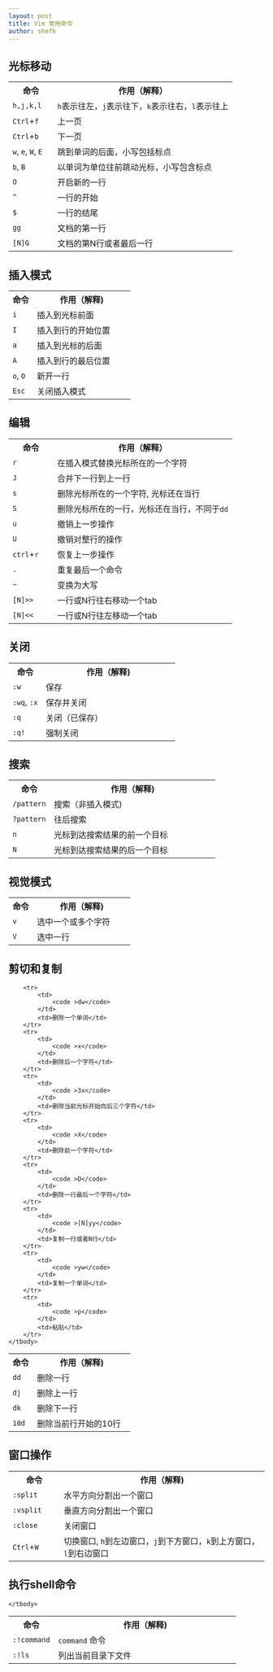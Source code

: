 ```yaml
---
layout: post
title: Vim 常用命令
author: shefh
---
```



## 光标移动
<table width="100%">
	<body >
		<tr>
			<th width="20%">命令</th>
			<th width="80%">作用（解释）</th>
		</tr>
		<tr>
			<td><code >h,j,k,l</code></td>
			<td><code >h</code>表示往左，<code >j</code>表示往下，<code >k</code>表示往右，<code >l</code>表示往上</td>
		</tr>
		<tr>
			<td><code >Ctrl</code>+<code >f</code></td>
			<td>上一页</td>
		</tr>
		<tr>
			<td><code >Ctrl</code>+<code >b</code></td>
			<td>下一页</td>
		</tr>
		<tr>
			<td><code >w</code>, <code >e</code>, <code >W</code>, <code >E</code></td>
			<td>跳到单词的后面，小写包括标点</td>
		</tr>
		<tr>
			<td><code >b</code>, <code >B</code></td>
			<td>以单词为单位往前跳动光标，小写包含标点</td>
		</tr>
		<tr>
			<td><code >O</code></td>
			<td>开启新的一行</td>
		</tr>
		<tr>
			<td><code >^</code></td>
			<td>一行的开始</td>
		</tr>
		<tr>
			<td><code >$</code></td>
			<td>一行的结尾</td>
		</tr>
		<tr>
			<td><code >gg</code></td>
			<td>文档的第一行</td>
		</tr>
		<tr>
			<td><code >[N]G</code></td>
			<td>文档的第N行或者最后一行</td>
		</tr>
	</body>
</table>

## 插入模式
<table width="100%">
	<tbody>
		<tr>
			<th width="20%">命令</th>
			<th width="80%">作用（解释)</th>
		</tr>
		<tr>
			<td>
				<code >i</code>
			</td>
			<td>插入到光标前面</td>
		</tr>
		<tr>
			<td>
				<code >I</code>
			</td>
			<td>插入到行的开始位置</td>
		</tr>
		<tr>
			<td>
				<code >a</code>
			</td>
			<td>插入到光标的后面</td>
		</tr>
		<tr>
			<td>
				<code >A</code>
			</td>
			<td>插入到行的最后位置</td>
		</tr>
		<tr>
			<td>
				<code >o</code>, <code >O</code>
			</td>
			<td>新开一行</td>
		</tr>
		<tr>
			<td>
				<code >Esc</code>
			</td>
			<td>关闭插入模式</td>
		</tr>
	</tbody>
</table>

## 编辑
<table width="100%">
	<tbody>
		<tr>
			<th width="20%">命令</th>
			<th width="80%">作用（解释）</th>
		</tr>
		<tr>
			<td>
				<code >r</code>
			</td>
			<td>在插入模式替换光标所在的一个字符</td>
		</tr>
		<tr>
			<td>
				<code >J</code>
			</td>
			<td>合并下一行到上一行</td>
		</tr>
		<tr>
			<td>
				<code >s</code>
			</td>
			<td>删除光标所在的一个字符, 光标还在当行</td>
		</tr>
		<tr>
			<td>
				<code >S</code>
			</td>
			<td>删除光标所在的一行，光标还在当行，不同于<code >dd</code></td>
		</tr>
		<tr>
			<td>
				<code >u</code>
			</td>
			<td>撤销上一步操作</td>
		</tr>
		<tr>
			<td>
				<code >U</code>
			</td>
			<td>撤销对整行的操作</td>
		</tr>
		<tr>
			<td>
				<code >ctrl</code>+<code >r</code>
			</td>
			<td>恢复上一步操作</td>
		</tr>
		<tr>
			<td>
				<code >.</code>
			</td>
			<td>重复最后一个命令</td>
		</tr>
		<tr>
			<td>
				<code >~</code>
			</td>
			<td>变换为大写</td>
		</tr>
		<tr>
			<td>
				<code >[N]>></code>
			</td>
			<td>一行或N行往右移动一个tab</td>
		</tr>
		<tr>
			<td>
				<code >[N]<<</code>
			</td>
			<td>一行或N行往左移动一个tab</td>
		</tr>
	</tbody>
</table>

## 关闭
<table width="100%">
	<tbody>
		<tr>
			<th width="20%">命令</th>
			<th width="80%">作用（解释)</th>
		</tr>
		<tr>
			<td>
				<code >:w</code>
			</td>
			<td>保存</td>
		</tr>
		<tr>
			<td>
				<code >:wq</code>,
				<code >:x</code>
			</td>
			<td>保存并关闭</td>
		</tr>
		<tr>
			<td>
				<code >:q</code>
			</td>
			<td>关闭（已保存）</td>
		</tr>
		<tr>
			<td>
				<code >:q!</code>
			</td>
			<td>强制关闭</td>
		</tr>
	</tbody>
</table>

## 搜索
<table width="100%">
	<tbody>
		<tr>
			<th width="20%">命令</th>
			<th width="80%">作用（解释)</th>
		</tr>
		<tr>
			<td>
				<code >/pattern</code>
			</td>
			<td>搜索（非插入模式)</td>
		</tr>
		<tr>
			<td>
				<code >?pattern</code>
			</td>
			<td>往后搜索</td>
		</tr>
		<tr>
			<td>
				<code >n</code>
			</td>
			<td>光标到达搜索结果的前一个目标</td>
		</tr>
		<tr>
			<td>
				<code >N</code>
			</td>
			<td>光标到达搜索结果的后一个目标</td>
		</tr>
	</tbody>
</table>

## 视觉模式
<table width="100%">
	<tbody>
		<tr>
			<th width="20%">命令</th>
			<th width="80%">作用（解释)</th>
		</tr>
		<tr>
			<td>
				<code >v</code>
			</td>
			<td>选中一个或多个字符</td>
		</tr>
		<tr>
			<td>
				<code >V</code>
			</td>
			<td>选中一行</td>
		</tr>
	</tbody>
</table>

## 剪切和复制
<table width="100%">
	<tbody>
		<tr>	
			<th width="20%">命令</th>
			<th width="80%">作用（解释)</th>
		</tr>
		<tr>
			<td>
				<code >dd</code>
			</td>
			<td>删除一行</td>
		</tr>
		<tr>
			<td>
				<code >dj</code>
			</td>
			<td>删除上一行</td>
		</tr>
		<tr>
			<td>
				<code >dk</code>
			</td>
			<td>删除下一行</td>
		</tr>
		<tr>
			<td>
				<code >10d</code>
			</td>
			<td>删除当前行开始的10行</td>
		</tr>	 

		<tr>
			<td>
				<code >dw</code>
			</td>
			<td>删除一个单词</td>
		</tr>
		<tr>
			<td>
				<code >x</code>
			</td>
			<td>删除后一个字符</td>
		</tr>
		<tr>
			<td>
				<code >3x</code>
			</td>
			<td>删除当前光标开始向后三个字符</td>
		</tr>
		<tr>
			<td>
				<code >X</code>
			</td>
			<td>删除前一个字符</td>
		</tr>
		<tr>
			<td>
				<code >D</code>
			</td>
			<td>删除一行最后一个字符</td>
		</tr>
		<tr>
			<td>
				<code >[N]yy</code>
			</td>
			<td>复制一行或者N行</td>
		</tr>
		<tr>
			<td>
				<code >yw</code>
			</td>
			<td>复制一个单词</td>
		</tr>
		<tr>
			<td>
				<code >p</code>
			</td>
			<td>粘贴</td>
		</tr>
	</tbody>
</table>

## 窗口操作
<table width="100%">
	<tbody>
		<tr>
			<th width="20%">命令</th>
			<th width="80%">作用（解释)</th>
		</tr>
		<tr>
			<td>
				<code >:split</code>
			</td>
			<td>水平方向分割出一个窗口</td>
		</tr>
		<tr>
			<td>
				<code >:vsplit</code>
			</td>
			<td>垂直方向分割出一个窗口</td>
		</tr>
		<tr>
			<td>
				<code >:close</code>
			</td>
			<td>关闭窗口</td>
		</tr>
		<tr>
			<td>
				<code >Ctrl</code>+<code >W</code>
			</td>
			<td>切换窗口, <code >h</code>到左边窗口，<code >j</code>到下方窗口，<code >k</code>到上方窗口，<code >l</code>到右边窗口</td>
		</tr>
	</tbody>
</table>

## 执行shell命令

<table width="100%">
	<tbody>
		<tr>
			<th width="20%">命令</th>
			<th width="80%">作用（解释)</th>
		</tr>
		<tr>
			<td>
				<code >:!command</code>
			</td>
			<td><code>command</code> 命令</td>
		</tr>
		<tr>
			<td>
				<code >:!ls</code>
			</td>
			<td>列出当前目录下文件</td>
		</tr>
		
		
	</tbody>
</table>
